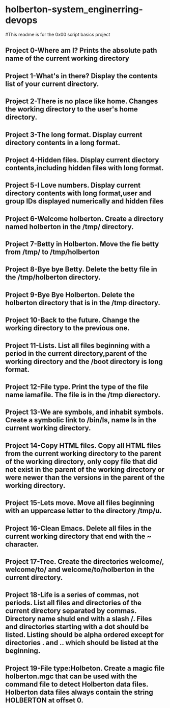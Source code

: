 # holberton-system_enginerring-devops
#This readme is for the 0x00 script basics project

## Project 0-Where am I? Prints the absolute path name of the current working directory

## Project 1-What's in there? Display the contents list of your current directory.

## Project 2-There is no place like home. Changes the working directory to the user's home directory.

## Project 3-The long format. Display current directory contents in a long format.

## Project 4-Hidden files. Display current diectory contents,including hidden files with long format.

## Project 5-I Love numbers. Display current directory contents with long format,user and group IDs displayed numerically and hidden files

## Project 6-Welcome holberton. Create a directory named holberton in the /tmp/ directory.

## Project 7-Betty in Holberton. Move the fie betty from /tmp/ to /tmp/holberton

## Project 8-Bye bye Betty. Delete the betty file in the /tmp/holberton directory.

## Project 9-Bye Bye Holberton. Delete the holberton directory that is in the /tmp directory.

## Project 10-Back to the future. Change the working directory to the previous one.

## Project 11-Lists. List all files beginning with a period in the current directory,parent of the working directory and the /boot directory is long format.

## Project 12-File type. Print the type of the file name iamafile. The file is in the /tmp dierectory.

## Project 13-We are symbols, and inhabit symbols. Create a symbolic link to /bin/ls, name __ls__ in the current working directory.

## Project 14-Copy HTML files. Copy all HTML files from the current working directory to the parent of the working directory, only copy file that did not exist in the parent of the working directory or were newer than the versions in the parent of the working directory.

## Project 15-Lets move. Move all files beginning with an uppercase letter to the directory /tmp/u.

## Project 16-Clean Emacs. Delete all files in the current working directory that end with the ~ character.

## Project 17-Tree. Create the directories welcome/, welcome/to/ and welcome/to/holberton in the current directory.

## Project 18-Life is a series of commas, not periods. List all files and directories of the current directory separated by commas. Directory name shuld end with a slash /. Files and directories starting with a dot should be listed. Listing should be alpha ordered except for directories . and .. which should be listed at the beginning.

## Project 19-File type:Holbeton. Create a magic file holberton.mgc that can be used with the command file to detect Holberton data files. Holberton data files always contain the string HOLBERTON at offset 0.
